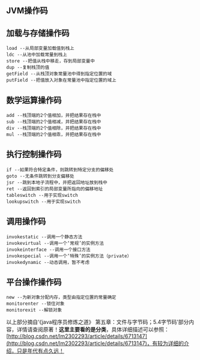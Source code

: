 ## JVM操作码 ##

加载与存储操作码
-
	load --从局部变量加载值到栈上
	ldc --从池中加载常量到栈上
	store --把值从栈中移走，存到局部变量中
	dup --复制栈顶的值
	getField --从栈顶对象常量池中得到指定位置的域
	putField --把值放入对象在常量池中指定位置的域上

数学运算操作码
-
	add --栈顶端的2个值相加，并把结果存在栈中
	sub --栈顶端的2个值相减，并把结果存在栈中
	div --栈顶端的2个值相除，并把结果存在栈中
	mul --栈顶端的2个值相乖，并把结果存在栈中


执行控制操作码
-
	if --如果符合特定条件，则跳转到特定分支的偏移处
	goto --无条件跳转到分支偏移处
	jsr --跳到本地子流程中，并把返回地址放到栈中
	ret --返回到索引的局部变量所指向的偏移地址
	tableswitch --用于实现switch
	lookupswitch --用于实现switch

调用操作码
-
	invokestatic --调用一个静态方法
	invokevirtual --调用一个‘常规’的实例方法
	invokeinterface --调用一个接口方法
	invokespecial --调用一个‘特殊’的实例方法（private）
	invokedynamic --动态调用，暂不考虑

平台操作操作码
-
	new --为新对象分配内存，类型由指定位置的常量确定
	monitorenter --锁住对象
	monitorexit --解锁对象


以上部分摘自‘《java程序员修炼之道》 第五章：文件与字节码；5.4字节码’部分内容，详情请查阅原著！**这里主要看的是分类**，具体详细描述可以参照：[http://blog.csdn.net/lm2302293/article/details/6713147](http://blog.csdn.net/lm2302293/article/details/6713147)，有较为详细的介绍，只是年代有点久远！

